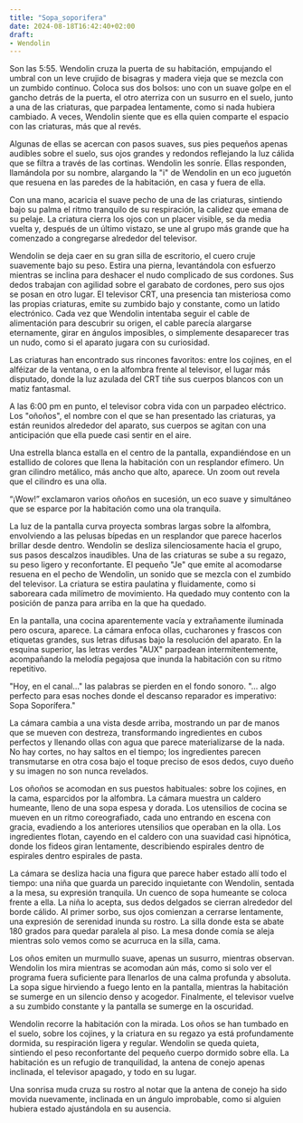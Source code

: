 ```yaml
---
title: "Sopa_soporifera"
date: 2024-08-18T16:42:40+02:00
draft:
- Wendolin
---
```


Son las 5:55. Wendolin cruza la puerta de su habitación, empujando el umbral con un leve crujido de bisagras y madera vieja que se mezcla con un zumbido continuo. Coloca sus dos bolsos: uno con un suave golpe en el gancho detrás de la puerta,  el otro aterriza con un susurro en el suelo, junto a una de las criaturas, que parpadea lentamente, como si nada hubiera cambiado. A veces, Wendolin siente que es ella quien comparte el espacio con las criaturas, más que al revés.

Algunas de ellas se acercan con pasos suaves, sus pies pequeños apenas audibles sobre el suelo, sus ojos grandes y redondos reflejando la luz cálida que se filtra a través de las cortinas. Wendolin les sonríe. Ellas responden, llamándola por su nombre, alargando la "i" de Wendolin en un eco juguetón que resuena en las paredes de la habitación, en casa y fuera de ella.

Con una mano, acaricia el suave pecho de una de las criaturas, sintiendo bajo su palma el ritmo tranquilo de su respiración, la calidez que emana de su pelaje. La criatura cierra los ojos con un placer visible, se da media vuelta y, después de un último vistazo, se une al grupo más grande que ha comenzado a congregarse alrededor del televisor.

Wendolin se deja caer en su gran silla de escritorio, el cuero cruje suavemente bajo su peso. Estira una pierna, levantándola con esfuerzo mientras se inclina para deshacer el nudo complicado de sus cordones. Sus dedos trabajan con agilidad sobre el garabato de cordones, pero sus ojos se posan en otro lugar. El televisor CRT, una presencia tan misteriosa como las propias criaturas, emite su zumbido bajo y constante, como un latido electrónico. Cada vez que Wendolin intentaba seguir el cable de alimentación para descubrir su origen, el cable parecía alargarse eternamente, girar en ángulos imposibles, o simplemente desaparecer tras un nudo, como si el aparato jugara con su curiosidad.

Las criaturas han encontrado sus rincones favoritos: entre los cojines, en el alféizar de la ventana, o en la alfombra frente al televisor, el lugar más disputado, donde la luz azulada del CRT tiñe sus cuerpos blancos con un matiz fantasmal.

A las 6:00 pm en punto, el televisor cobra vida con un parpadeo eléctrico. Los "oñoños", el nombre con el que se han presentado las criaturas, ya están reunidos alrededor del aparato, sus cuerpos se agitan con una anticipación que ella puede casi sentir en el aire.

Una estrella blanca estalla en el centro de la pantalla, expandiéndose en un estallido de colores que llena la habitación con un resplandor efímero. Un gran cilindro metálico, más ancho que alto, aparece. Un zoom out revela que el cilindro es una olla.

“¡Wow!” exclamaron varios oñoños en sucesión, un eco suave y simultáneo que se esparce por la habitación como una ola tranquila.

La luz de la pantalla curva proyecta sombras largas sobre la alfombra, envolviendo a las pelusas bípedas en un resplandor que parece hacerlos brillar desde dentro. Wendolin se desliza silenciosamente hacia el grupo, sus pasos descalzos inaudibles. Una de las criaturas se sube a su regazo, su peso ligero y reconfortante. El pequeño "Je" que emite al acomodarse resuena en el pecho de Wendolin, un sonido que se mezcla con el zumbido del televisor. La criatura se estira paulatina y fluidamente, como si saboreara cada milímetro de movimiento. Ha quedado muy contento con la posición de panza para arriba en la que ha quedado.

En la pantalla, una cocina aparentemente vacía y extrañamente iluminada pero oscura, aparece. La cámara enfoca ollas, cucharones y frascos con etiquetas grandes, sus letras difusas bajo la resolución del aparato. En la esquina superior, las letras verdes "AUX" parpadean intermitentemente, acompañando la melodía pegajosa que inunda la habitación con su ritmo repetitivo.

"Hoy, en el canal..." las palabras se pierden en el fondo sonoro. "... algo perfecto para esas noches donde el descanso reparador es imperativo: Sopa Soporífera."

La cámara cambia a una vista desde arriba, mostrando un par de manos que se mueven con destreza, transformando ingredientes en cubos perfectos y llenando ollas con agua que parece materializarse de la nada. No hay cortes, no hay saltos en el tiempo; los ingredientes parecen transmutarse en otra cosa bajo el toque preciso de esos dedos, cuyo dueño y su imagen no son nunca revelados.

Los oñoños se acomodan en sus puestos habituales: sobre los cojines, en la cama, esparcidos por la alfombra. La cámara muestra un caldero humeante, lleno de una sopa espesa y dorada. Los utensilios de cocina se mueven en un ritmo coreografiado, cada uno entrando en escena con gracia, evadiendo a los anteriores utensilios que operaban en la olla. Los ingredientes flotan, cayendo en el caldero con una suavidad casi hipnótica, donde los fideos giran lentamente, describiendo espirales dentro de espirales dentro espirales de pasta.

La cámara se desliza hacia una figura que parece haber estado allí todo el tiempo: una niña que guarda un parecido inquietante con Wendolin, sentada a la mesa, su expresión tranquila. Un cuenco de sopa humeante se coloca frente a ella. La niña lo acepta, sus dedos delgados se cierran alrededor del borde cálido. Al primer sorbo, sus ojos comienzan a cerrarse lentamente, una expresión de serenidad inunda su rostro. La silla donde esta se abate 180 grados para quedar paralela al piso. La mesa donde comía se aleja mientras solo vemos como se acurruca en la silla, cama.

Los oños emiten un murmullo suave, apenas un susurro, mientras observan. Wendolin los mira mientras se acomodan aún más, como si solo ver el programa fuera suficiente para llenarlos de una calma profunda y absoluta. La sopa sigue hirviendo a fuego lento en la pantalla, mientras la habitación se sumerge en un silencio denso y acogedor. Finalmente, el televisor vuelve a su zumbido constante y la pantalla se sumerge en la oscuridad.

Wendolin recorre la habitación con la mirada. Los oños se han tumbado en el suelo, sobre los cojines, y la criatura en su regazo ya está profundamente dormida, su respiración ligera y regular. Wendolin se queda quieta, sintiendo el peso reconfortante del pequeño cuerpo dormido sobre ella. La habitación es un refugio de tranquilidad, la antena de conejo apenas inclinada, el televisor apagado, y todo en su lugar.

Una sonrisa muda cruza su rostro al notar que la antena de conejo ha sido movida nuevamente, inclinada en un ángulo improbable, como si alguien hubiera estado ajustándola en su ausencia.

